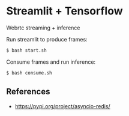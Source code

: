 # Streamlit + Tensorflow

Webrtc streaming + inference

Run streamlit to produce frames:

```bash
$ bash start.sh
```

Consume frames and run inference:

```bash
$ bash consume.sh
```

## References

- https://pypi.org/project/asyncio-redis/
